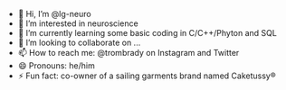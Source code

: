 - 👋 Hi, I’m @lg-neuro
- 👀 I’m interested in neuroscience
- 🌱 I’m currently learning some basic coding in C/C++/Phyton and SQL
- 💞️ I’m looking to collaborate on ...
- 📫 How to reach me: @trombrady on Instagram and Twitter
- 😄 Pronouns: he/him
- ⚡ Fun fact: co-owner of a sailing garments brand named Caketussy®

<!---
lg-neuro/lg-neuro is a ✨ special ✨ repository because its `README.md` (this file) appears on your GitHub profile.
You can click the Preview link to take a look at your changes.
--->
